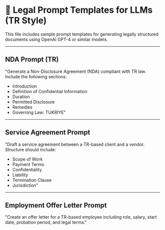 # 📄 Legal Prompt Templates for LLMs (TR Style)

This file includes sample prompt templates for generating legally structured documents using OpenAI GPT-4 or similar models.

---

## NDA Prompt (TR)
"Generate a Non-Disclosure Agreement (NDA) compliant with TR law. Include the following sections:  
- Introduction  
- Definition of Confidential Information  
- Duration  
- Permitted Disclosure  
- Remedies  
- Governing Law: TUKRIYE"

---

## Service Agreement Prompt
"Draft a service agreement between a TR-based client and a vendor. Structure should include:  
- Scope of Work  
- Payment Terms  
- Confidentiality  
- Liability  
- Termination Clause  
- Jurisdiction"

---

## Employment Offer Letter Prompt
"Create an offer letter for a TR-based employee including role, salary, start date, probation period, and legal terms."
